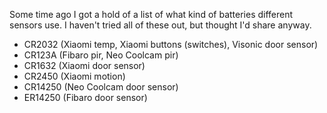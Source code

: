 Some time ago I got a hold of a list of what kind of batteries different sensors use. I haven't tried all of these out, but thought I'd share anyway.

* CR2032 (Xiaomi temp, Xiaomi buttons (switches), Visonic door sensor)
* CR123A (Fibaro pir, Neo Coolcam pir)
* CR1632 (Xiaomi door sensor)
* CR2450 (Xiaomi motion)
* CR14250 (Neo Coolcam door sensor)
* ER14250 (Fibaro door sensor)